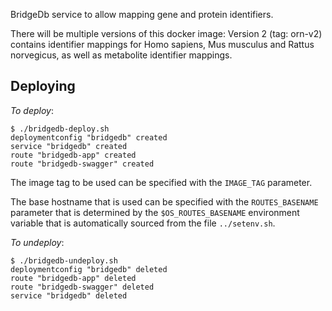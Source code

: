 BridgeDb service to allow mapping gene and protein identifiers. 

There will be multiple versions of this docker image:
Version 2 (tag: orn-v2) contains identifier mappings for Homo sapiens, Mus musculus and Rattus norvegicus, as well as metabolite identifier mappings.

## Deploying

*To deploy*:
```
$ ./bridgedb-deploy.sh 
deploymentconfig "bridgedb" created
service "bridgedb" created
route "bridgedb-app" created
route "bridgedb-swagger" created
```

The image tag to be used can be specified with the `IMAGE_TAG` parameter.

The base hostname that is used can be specified with the `ROUTES_BASENAME` parameter that is determined by the 
`$OS_ROUTES_BASENAME` environment variable that is automatically sourced from the file `../setenv.sh`.


*To undeploy*:
```
$ ./bridgedb-undeploy.sh 
deploymentconfig "bridgedb" deleted
route "bridgedb-app" deleted
route "bridgedb-swagger" deleted
service "bridgedb" deleted
```


